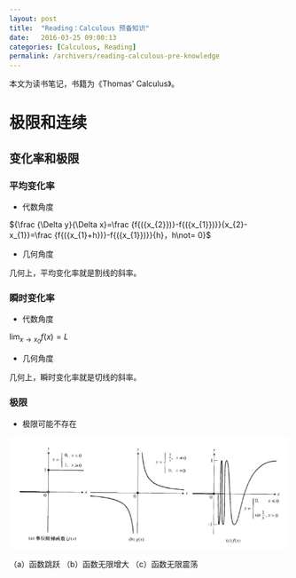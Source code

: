 ```yaml
---
layout: post
title:  "Reading：Calculous 预备知识"
date:   2016-03-25 09:00:13
categories: [Calculous, Reading]
permalink: /archivers/reading-calculous-pre-knowledge
---
```

本文为读书笔记，书籍为《Thomas' Calculus》。

# 极限和连续

## 变化率和极限

### 平均变化率

- 代数角度

${\frac {\Delta y}{\Delta x}=\frac {f{({x_{2}})}-f{({x_{1}})}}{x_{2}-x_{1}}=\frac {f{({x_{1}+h})}-f{({x_{1}})}}{h}，h\not= 0}$

- 几何角度

几何上，平均变化率就是割线的斜率。

### 瞬时变化率

- 代数角度

$\lim_{x\rightarrow {x}_{{0}}}{f\left({x}\right)}=L$

- 几何角度

几何上，瞬时变化率就是切线的斜率。

### 极限

- 极限可能不存在

![](http://github.com/thegofind/thegofind.github.io/raw/master/img/00006.png)

（a）函数跳跃	（b）函数无限增大	（c）函数无限震荡